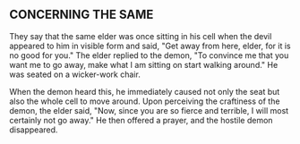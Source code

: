 ## CONCERNING THE SAME

They say that the same elder was once sitting in his cell when the devil appeared to him in visible form and said, "Get away from here, elder, for it is no good for you." The elder replied to the demon, "To convince me that you want me to go away, make what I am sitting on start walking around." He was seated on a wicker-work chair. 

When the demon heard this, he immediately caused not only the seat but also the whole cell to move around. Upon perceiving the craftiness of the demon, the elder said, "Now, since you are so fierce and terrible, I will most certainly not go away." He then offered a prayer, and the hostile demon disappeared.
